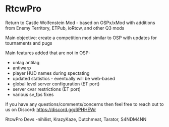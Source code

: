 # RtcwPro

Return to Castle Wolfenstein Mod - based on OSPx/xMod with additions from Enemy Territory, ETPub, ioRtcw, and other Q3 mods

Main objective: create a competition mod similar to OSP with updates for tournaments and pugs

Main features added that are not in OSP:
 - unlag antilag
 - antiwarp
 - player HUD names during spectating
 - updated statistics - eventually will be web-based
 - global level server configuration (ET port)
 - server cvar restrictions (ET port)
 - various sv_fps fixes

If you have any questions/comments/concerns then feel free to reach out to us on Discord: https://discord.gg/6PHHEWr

RtcwPro Devs
-nihilist, KrazyKaze, Dutchmeat, Tarator, S4NDM4NN
